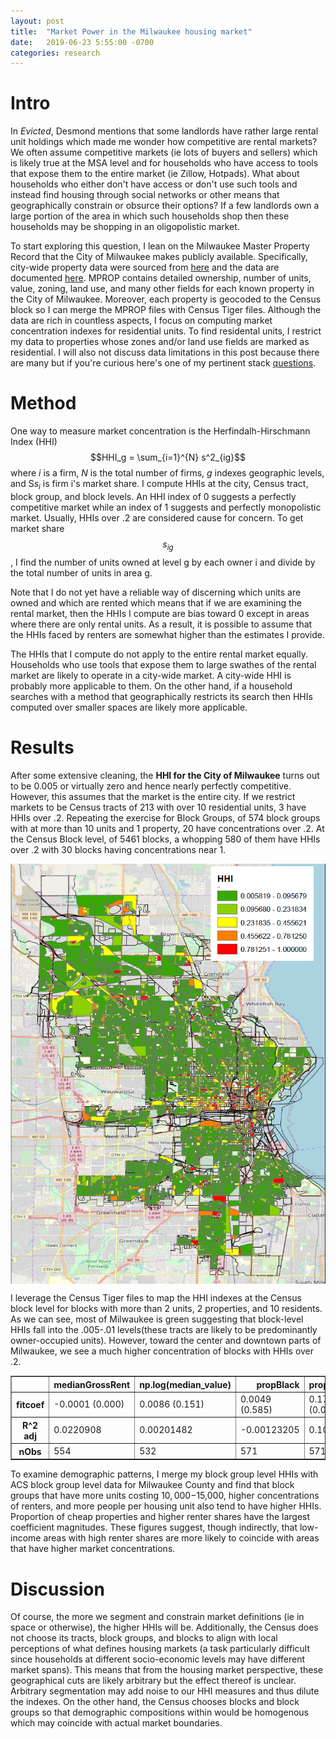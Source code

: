 ```yaml
---
layout: post
title:  "Market Power in the Milwaukee housing market"
date:   2019-06-23 5:55:00 -0700
categories: research
---
```


# Intro

In *Evicted*, Desmond mentions that some landlords have rather large rental unit holdings which made me wonder how competitive are rental markets? We often assume competitive markets (ie lots of buyers and sellers) which is likely true at the MSA level and for households who have access to tools that expose them to the entire market (ie Zillow, Hotpads). What about households who either don't have access or don't use such tools and instead find housing through social networks or other means that geographically constrain or obsurce their options? If a few landlords own a large portion of the area in which such households shop then these households may be shopping in an oligopolistic market. 


To start exploring this question, I lean on the Milwaukee Master Property Record that the City of Milwaukee makes publicly available. Specifically, city-wide property data were sourced from [here](https://city.milwaukee.gov/DownloadTabularData3496.htm)  and the data are documented [here](https://itmdapps.milwaukee.gov/gis/mprop/Documentation/mprop.pdf). MPROP contains detailed ownership, number of units, value, zoning, land use, and many other fields for each known property in the City of Milwaukee. Moreover, each property is geocoded to the Census block so I can merge the MPROP files with Census Tiger files. Although the data are rich in countless aspects, I focus on computing market concentration indexes for residential units. To find residental units, I restrict my data to properties whose zones and/or land use fields are marked as residential. I will also not discuss data limitations in this post because there are many but if you're curious here's one of my pertinent stack [questions](https://stackoverflow.com/questions/52865020/groupby-this-or-that). 

# Method 

One way to measure market concentration is the Herfindalh-Hirschmann Index (HHI) $$HHI_g = \sum_{i=1}^{N} s^2_{ig}$$ where $i$ is a firm, $N$ is the total number of firms, $g$ indexes geographic levels, and S$s_i$ is firm i's market share. I compute HHIs at the city, Census tract, block group, and block levels. An HHI index of 0 suggests a perfectly competitive market while an index of 1 suggests and perfectly monopolistic market. Usually, HHIs over .2 are considered cause for concern. To get market share $$s_{ig}$$, I find the number of units owned at level g by each owner i and divide by the total number of units in area g. 


Note that I do not yet have a reliable way of discerning which units are owned and which are rented which means that if we are examining the rental market, then the HHIs I compute are bias toward 0 except in areas where there are only rental units. As a result, it is possible to assume that the HHIs faced by renters are somewhat higher than the estimates I provide. 


The HHIs that I compute do not apply to the entire rental market equally. Households who use tools that expose them to large swathes of the rental market are likely to operate in a city-wide market. A city-wide HHI is probably more applicable to them. On the other hand, if a household searches with a method that geographically restricts its search then HHIs computed over smaller spaces are likely more applicable. 

# Results

After some extensive cleaning, the **HHI for the City of Milwaukee** turns out to be   0.005 or virtually zero and hence nearly perfectly competitive. However, this assumes that the market is the entire city. If we restrict markets to be Census tracts of 213 with over 10 residential units, 3 have HHIs over .2. Repeating the exercise for Block Groups, of 574 block groups with at more than 10 units and 1 property, 20 have concentrations over .2. At the Census Block level, of 5461 blocks, a whopping 580 of them have HHIs over .2 with 30 blocks having concentrations near 1. 

<p align="center"><img src="/MilwaukeeHHI.png" alt="drawing" align="center" width="600"/></p>

I leverage the Census Tiger files to map the HHI indexes at the Census block level for blocks with more than 2 units, 2 properties, and 10 residents. As we can see, most of Milwaukee is green suggesting that block-level HHIs fall into the .005-.01 levels(these tracts are likely to be predominantly owner-occupied units). However, toward the center and downtown parts of Milwaukee, we see a much higher concentration of blocks with HHIs over .2. 

<div>
<table border="1" class="dataframe">
  <thead>
    <tr style="text-align: right;">
      <th></th>
      <th>medianGrossRent</th>
      <th>np.log(median_value)</th>
      <th>propBlack</th>
      <th>propCheap</th>
      <th>propOver65</th>
      <th>propRent</th>
      <th>propVacant</th>
      <th>unitsPerPerson</th>
    </tr>
  </thead>
  <tbody>
    <tr>
      <th>fitcoef</th>
      <td>-0.0001 (0.000)</td>
      <td>0.0086 (0.151)</td>
      <td>0.0049 (0.585)</td>
      <td>0.1700 (0.000)</td>
      <td>0.0235 (0.634)</td>
      <td>0.1426 (0.000)</td>
      <td>-0.0150 (0.667)</td>
      <td>0.0089 (0.015)</td>
    </tr>
    <tr>
      <th>R^2 adj</th>
      <td>0.0220908</td>
      <td>0.00201482</td>
      <td>-0.00123205</td>
      <td>0.101308</td>
      <td>-0.00135712</td>
      <td>0.160966</td>
      <td>-0.00143138</td>
      <td>0.00863968</td>
    </tr>
    <tr>
      <th>nObs</th>
      <td>554</td>
      <td>532</td>
      <td>571</td>
      <td>571</td>
      <td>571</td>
      <td>571</td>
      <td>571</td>
      <td>571</td>
    </tr>
  </tbody>
</table>
</div>


To examine demographic patterns, I merge my block group level HHIs with ACS block group level data for Milwaukee County and find that block groups that have more units costing $10,000-$15,000, higher concentrations of renters, and more people per housing unit also tend to have higher HHIs. Proportion of cheap properties and higher renter shares have the largest coefficient magnitudes. These figures suggest, though indirectly, that low-income areas with high renter shares are more likely to coincide with areas that have higher market concentrations. 



# Discussion

Of course, the more we segment and constrain market definitions (ie in space or otherwise), the higher HHIs will be. Additionally, the Census does not choose its tracts, block groups, and blocks to align with local perceptions of what defines housing markets (a task particularly difficult since households at different socio-economic levels may have different market spans). This means that from the housing market perspective, these geographical cuts are likely arbitrary but the effect thereof is unclear. Arbitrary segmentation may add noise to our HHI measures and thus dilute the indexes. On the other hand, the Census chooses blocks and block groups so that demographic compositions within would be homogenous which may coincide with actual market boundaries. 
